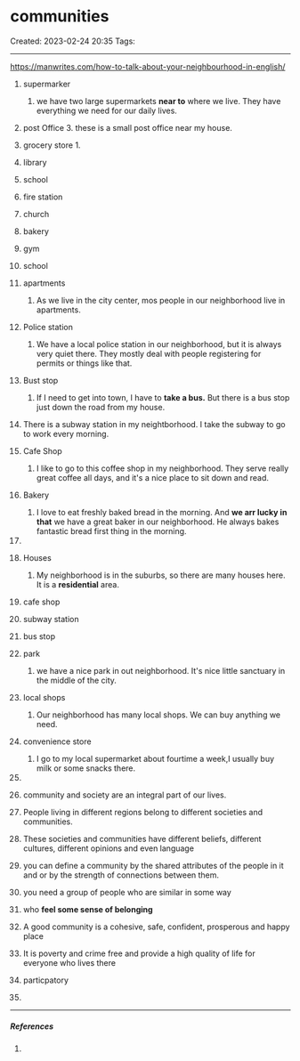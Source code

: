# communities
Created: 2023-02-24 20:35
Tags: 
____
https://manwrites.com/how-to-talk-about-your-neighbourhood-in-english/

1. supermarker
	1. we have two large supermarkets __near to__ where we live. They have everything we need for our daily lives.
2. post Office
	3. these is a small post office near my house.
3. grocery store
	1. 
4. library
5. school
6. fire station
7. church
8. bakery
9. gym
10. school
11. apartments
	1. As we live in the city center, mos people in our neighborhood live in apartments.
12. Police station
	1. We have a local police station in our neighborhood, but it is always very quiet there. They mostly deal with people registering for permits or things like that.
13. Bust stop
	1. If I need to get into town, I have to __take a bus.__ But there is a bus stop just down the road from my house.
14. There is a subway station in my neightborhood. I take the subway to go to work every morning.
15. Cafe Shop
	1. I like to go to this coffee shop in my neighborhood. They serve really great coffee all days, and it's a nice place to sit down and read.
16. Bakery
	1. I love to eat freshly baked bread in the morning. And __we arr lucky in that__ we have a great baker in our neighborhood. He always bakes fantastic bread first thing in the morning.
17. 
18. Houses
	1. My neighborhood is in the suburbs, so there are many houses here. It is a __residential__ area.
19. cafe shop
20. subway station
21. bus stop
22. park
	1. we have a nice park in out neighborhood. It's nice little sanctuary in the middle of the city.
23. local shops
	1. Our neighborhood has many local shops. We can buy anything we need.
24. convenience store
	1. I go to my local supermarket about fourtime a week,I usually buy milk or some snacks there.
25. 


26. community and society are an integral part of our lives.
27. People living in different regions belong to different societies and communities.
28. These societies and communities have different beliefs, different cultures, different opinions and even language
29. you can define a community by the shared attributes of the people in it and or by the strength of connections between them.
30. you need a group of people who are similar in some way
31. who __feel some sense of belonging__
32. A good community is a cohesive, safe, confident, prosperous and happy place
33. It is poverty and crime free and provide a high quality of life for everyone who lives there
34. particpatory
35. 


_____
##### References
1.

